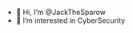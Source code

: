 - 👋 Hi, I’m @JackTheSparow
- 👀 I’m interested in CyberSecurity

<!---
JackTheSparow/JackTheSparow is a ✨ special ✨ repository because its `README.md` (this file) appears on your GitHub profile.
You can click the Preview link to take a look at your changes.
--->
